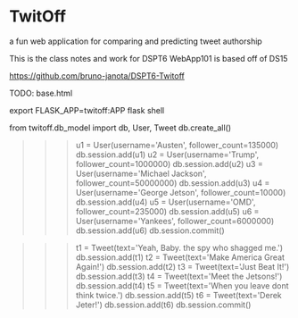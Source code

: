 # TwitOff
a fun web application for comparing and predicting tweet authorship


This is the class notes and work for DSPT6 
WebApp101 is based off of DS15

https://github.com/bruno-janota/DSPT6-Twitoff

TODO: base.html

export FLASK_APP=twitoff:APP
flask shell

from twitoff.db_model import db, User, Tweet
db.create_all()
>>> u1 = User(username='Austen', follower_count=135000)
>>> db.session.add(u1)
>>> u2 = User(username='Trump', follower_count=1000000)
>>> db.session.add(u2)
>>> u3 = User(username='Michael Jackson', follower_count=50000000)
>>> db.session.add(u3)
>>> u4 = User(username='George Jetson', follower_count=10000)
>>> db.session.add(u4)
>>> u5 = User(username='OMD', follower_count=235000)
>>> db.session.add(u5)
>>> u6 = User(username='Yankees', follower_count=6000000)
>>> db.session.add(u6)
>>> db.session.commit()



>>> t1 = Tweet(text='Yeah, Baby. the spy who shagged me.')
>>> db.session.add(t1)
>>> t2 = Tweet(text='Make America Great Again!')
>>> db.session.add(t2)
>>> t3 = Tweet(text='Just Beat It!')
>>> db.session.add(t3)
>>> t4 = Tweet(text='Meet the Jetsons!')
>>> db.session.add(t4)
>>> t5 = Tweet(text='When you leave dont think twice.')
>>> db.session.add(t5)
>>> t6 = Tweet(text='Derek Jeter!')
>>> db.session.add(t6)
>>> db.session.commit()